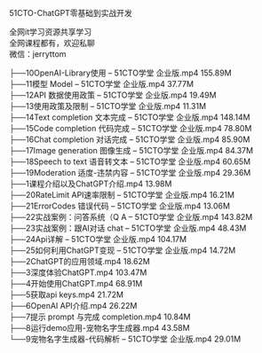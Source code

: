 51CTO-ChatGPT零基础到实战开发

全网it学习资源共享学习<br>全网课程都有，欢迎私聊<br>微信：jerryttom<br>

├──10OpenAI-Library使用 – 51CTO学堂 企业版.mp4 155.89M<br> ├──11模型 Model – 51CTO学堂 企业版.mp4 37.77M<br> ├──12API 数据使用政策 – 51CTO学堂 企业版.mp4 19.49M<br> ├──13使用政策及限制 – 51CTO学堂 企业版.mp4 11.31M<br> ├──14Text completion 文本完成 – 51CTO学堂 企业版.mp4 148.14M<br> ├──15Code completion 代码完成 – 51CTO学堂 企业版.mp4 78.80M<br> ├──16Chat completion 对话完成 – 51CTO学堂 企业版.mp4 85.90M<br> ├──17Image generation 图像生成 – 51CTO学堂 企业版.mp4 84.37M<br> ├──18Speech to text 语音转文本 – 51CTO学堂 企业版.mp4 60.65M<br> ├──19Moderation 适度-违禁内容 – 51CTO学堂 企业版.mp4 29.36M<br> ├──1课程介绍以及ChatGPT介绍.mp4 13.98M<br> ├──20RateLimit API速率限制 – 51CTO学堂 企业版.mp4 16.21M<br> ├──21ErrorCodes 错误代码 – 51CTO学堂 企业版.mp4 13.06M<br> ├──22实战案例：问答系统（Q A – 51CTO学堂 企业版.mp4 143.82M<br> ├──23实战案例：跟AI对话 chat – 51CTO学堂 企业版.mp4 48.43M<br> ├──24Api详解 – 51CTO学堂 企业版.mp4 104.17M<br> ├──25如何利用ChatGPT变现 – 51CTO学堂 企业版.mp4 14.72M<br> ├──2ChatGPT的应用领域.mp4 18.62M<br> ├──3深度体验ChatGPT.mp4 103.47M<br> ├──4开始使用ChatGPT.mp4 68.91M<br> ├──5获取api keys.mp4 21.72M<br> ├──6OpenAI API介绍.mp4 26.22M<br> ├──7提示 prompt 与完成 completion.mp4 10.84M<br> ├──8运行demo应用-宠物名字生成器.mp4 43.58M<br> └──9宠物名字生成器-代码解析 – 51CTO学堂 企业版.mp4 29.01M